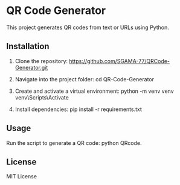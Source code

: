 # QR Code Generator

This project generates QR codes from text or URLs using Python.

## Installation
1. Clone the repository:
https://github.com/SGAMA-77/QRCode-Generator.git

2. Navigate into the project folder:
cd QR-Code-Generator

3. Create and activate a virtual environment:
python -m venv venv venv\Scripts\Activate

4. Install dependencies:
pip install -r requirements.txt

## Usage
Run the script to generate a QR code:
python QRcode.

## License 
MIT License